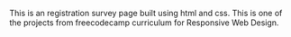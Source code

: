 This is an registration survey page built using html and css. This is one of the projects from freecodecamp curriculum for Responsive Web Design.
